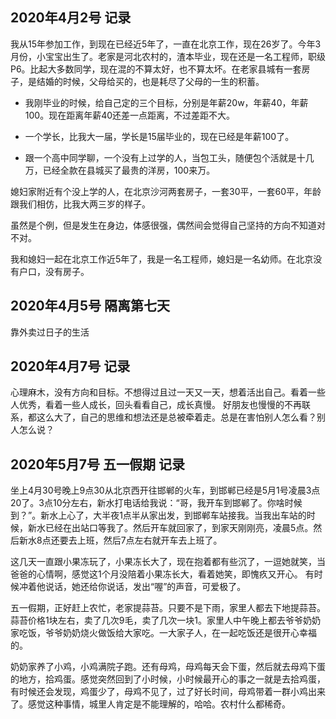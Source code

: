 ## 2020年4月2号 记录

我从15年参加工作，到现在已经近5年了，一直在北京工作，现在26岁了。今年3月份，小宝宝出生了。老家是河北农村的，渣本毕业，现在还是一名工程师，职级P6。比起大多数同学，现在混的不算太好，也不算太坏。在老家县城有一套房子，是结婚的时候，父母给买的，也是耗尽了父母的一生的积蓄。

- 我刚毕业的时候，给自己定的三个目标，分别是年薪20w，年薪40，年薪100。现在距离年薪40还差一点距离，不过差距不大。

- 一个学长，比我大一届，学长是15届毕业的，现在已经是年薪100了。

- 跟一个高中同学聊，一个没有上过学的人，当包工头，随便包个活就是十几万，已经全款在县城买了最贵的洋房，100来万。

媳妇家附近有个没上学的人，在北京沙河两套房子，一套30平，一套60平，年龄跟我们相仿，比我大两三岁的样子。

虽然是个例，但是发生在身边，体感很强，偶然间会觉得自己坚持的方向不知道对不对。

我和媳妇一起在北京工作近5年了，我是一名工程师，媳妇是一名幼师。在北京没有户口，没有房子。

## 2020年4月5号 隔离第七天
靠外卖过日子的生活


## 2020年4月7号 记录
心理麻木，没有方向和目标。不想得过且过一天又一天，想着活出自己。看着一些人优秀，看着一些人成长，回头看看自己，成长真慢。
好朋友也慢慢的不再联系，都这么大了，自己的思维和想法还是总被牵着走。总是在害怕别人怎么看？别人怎么说？

## 2020年5月7号 五一假期 记录
坐上4月30号晚上9点30从北京西开往邯郸的火车，到邯郸已经是5月1号凌晨3点20了。3点10分左右，新水打电话给我说：“哥，我开车到邯郸了。你啥时候到？”。新水上心了，大半夜1点半从家出发，到邯郸车站接我。当我出车站的时候，新水已经在出站口等我了。然后开车就回家了，到家天刚刚亮，凌晨5点。然后新水8点还要去上班，然后7点左右就开车去上班了。

这几天一直跟小果冻玩了，小果冻长大了，现在抱着都有些沉了，一逗她就笑，当爸爸的心情啊，感觉这1个月没陪着小果冻长大，看着她笑，即愧疚又开心。
有时候冲着他说话，她还给你说话，发出“喔”的声音，可爱极了。

五一假期，正好赶上农忙，老家提蒜苔。只要不是下雨，家里人都去下地提蒜苔。蒜苔价格1块左右，卖了几次9毛，卖了几次一块1。家里人中午晚上都去爷爷奶奶家吃饭，爷爷奶奶烧火做饭给大家吃。一大家子人，在一起吃饭还是很开心幸福的。

奶奶家养了小鸡，小鸡满院子跑。还有母鸡，母鸡每天会下蛋，然后就去母鸡下蛋的地方，拾鸡蛋。感觉突然回到了小时候，小时候最开心的事之一就是去拾鸡蛋，有时候还会发现，鸡蛋少了，母鸡不见了，过了好长时间，母鸡带着一群小鸡出来了。感觉这种事情，城里人肯定是不能理解的，哈哈。农村什么都稀奇。



